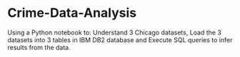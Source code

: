 # Crime-Data-Analysis
Using a Python notebook to:  Understand 3 Chicago datasets, Load the 3 datasets into 3 tables in IBM DB2 database and Execute SQL queries to infer results from the data.
